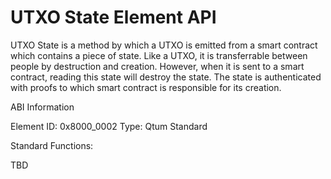 # UTXO State Element API

UTXO State is a method by which a UTXO is emitted from a smart contract which contains a piece of state. Like a UTXO, it is transferrable between people by destruction and creation. However, when it is sent to a smart contract, reading this state will destroy the state. The state is authenticated with proofs to which smart contract is responsible for its creation. 

ABI Information

Element ID: 0x8000_0002
Type: Qtum Standard

Standard Functions:

TBD

